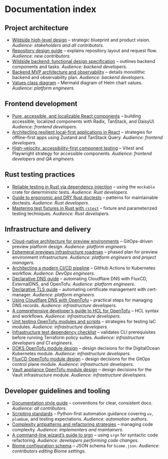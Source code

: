 # Documentation index

## Project architecture

- [Wildside high-level design](wildside-high-level-design.md) – strategic
  blueprint and product vision. *Audience: stakeholders and all
  contributors.*
- [Repository design guide](repository-structure.md) – explains repository
  layout and request flow. *Audience: new contributors.*
- [Wildside backend: functional design specification][backend-spec] –
  outlines backend components and tasks. *Audience: backend developers.*
- [Backend MVP architecture and observability](backend-design.md) – details
  monolithic backend and observability plan. *Audience: backend developers.*
- [Values class diagram](values-class-diagram.mmd) – Mermaid diagram of Helm
  chart values. *Audience: platform engineers.*

## Frontend development

- [Pure, accessible, and localizable React components][pure-react-components]
  – building accessible, localized components with Radix, TanStack, and
  DaisyUI. *Audience: frontend developers.*
- [Architecting resilient local-first applications in React][local-first]
  – strategies for offline-first apps using Zustand and TanStack Query.
  *Audience: frontend developers.*
- [High-velocity, accessibility-first component testing][accessibility-testing]
  – Vitest and Playwright strategy for accessible components.
  *Audience: frontend developers and QA engineers.*

## Rust testing practices

- [Reliable testing in Rust via dependency injection][rust-di] – using the
  `mockable` crate for deterministic tests. *Audience: Rust developers.*
- [Guide to ergonomic and DRY Rust doctests][rust-doctest] – patterns for
  maintainable doctests. *Audience: Rust developers.*
- [Mastering test fixtures in Rust with `rstest`][rust-rstest] – fixture and
  parameterized testing techniques. *Audience: Rust developers.*

## Infrastructure and delivery

- [Cloud-native architecture for preview environments][cloud-previews] –
  GitOps-driven preview platform design. *Audience: platform engineers.*
- [Ephemeral previews infrastructure roadmap](ephemeral-previews-roadmap.md)
  – phased plan for preview environment infrastructure. *Audience: platform
  engineers and project managers.*
- [Architecting a modern CI/CD pipeline](ci-cd-container-pipeline-design.md) –
  GitHub Actions to Kubernetes workflow. *Audience: DevOps engineers.*
- [Declarative DNS guide](declarative-dns-guide.md) –
  automating Cloudflare DNS with FluxCD, ExternalDNS, and OpenTofu. *Audience:
  platform engineers.*
- [Declarative TLS guide](declarative-tls-guide.md) – automating certificate
  management with cert-manager. *Audience: platform engineers.*
- [Using Cloudflare DNS with OpenTofu][cloudflare-opentofu] – practical steps
  for managing DNS records. *Audience: infrastructure developers.*
- [A comprehensive developer’s guide to HCL for OpenTofu][opentofu-hcl] –
  HCL syntax and workflows. *Audience: infrastructure developers.*
- [Unit testing OpenTofu modules and scripts][opentofu-testing] – strategies
  for testing IaC modules. *Audience: infrastructure developers.*
- [Infrastructure test dependency checklist](infrastructure-test-dependencies.md)
  – validates CLI prerequisites before running Terraform policy suites.
  *Audience: infrastructure developers and CI engineers.*
- [DOKS OpenTofu module design](doks-module-design.md) – design decisions for
  the DigitalOcean Kubernetes module. *Audience: infrastructure developers.*
- [FluxCD OpenTofu module design](fluxcd-module-design.md) – design decisions for
  the GitOps control plane module. *Audience: infrastructure developers.*
- [Vault appliance OpenTofu module design](vault-appliance-module-design.md) –
  design decisions for the Vault infrastructure module. *Audience:
  infrastructure developers.*

## Developer guidelines and tooling

- [Documentation style guide](documentation-style-guide.md) – conventions for
  clear, consistent docs. *Audience: all contributors.*
- [Scripting standards](scripting-standards.md) – Python-first automation
  guidance covering `uv`, `plumbum`, and testing expectations. *Audience:
  automation authors.*
- [Complexity antipatterns and refactoring strategies][complexity-guide] –
  managing code complexity. *Audience: implementers and maintainers.*
- [A command-line wizard’s guide to srgn](srgn.md) – using `srgn` for
  syntactic code refactoring. *Audience: developers performing code changes.*
- [Biome configuration schema](biome-schema.json) – JSON schema for
  `biome.json`. *Audience: contributors editing Biome settings.*

[backend-spec]: wildside-backend-design.md
[pure-react-components]: pure-accessible-and-localizable-react-components.md
[local-first]: local-first-react.md
[accessibility-testing]: high-velocity-accessibility-first-component-testing.md
[rust-di]: reliable-testing-in-rust-via-dependency-injection.md
[rust-doctest]: rust-doctest-dry-guide.md
[rust-rstest]: rust-testing-with-rstest-fixtures.md
[cloud-previews]: cloud-native-ephemeral-previews.md
[cloudflare-opentofu]: using-cloudflare-dns-with-opentofu.md
[opentofu-hcl]: opentofu-hcl-syntax-guide.md
[opentofu-testing]: opentofu-module-unit-testing-guide.md
[complexity-guide]: complexity-antipatterns-and-refactoring-strategies.md
